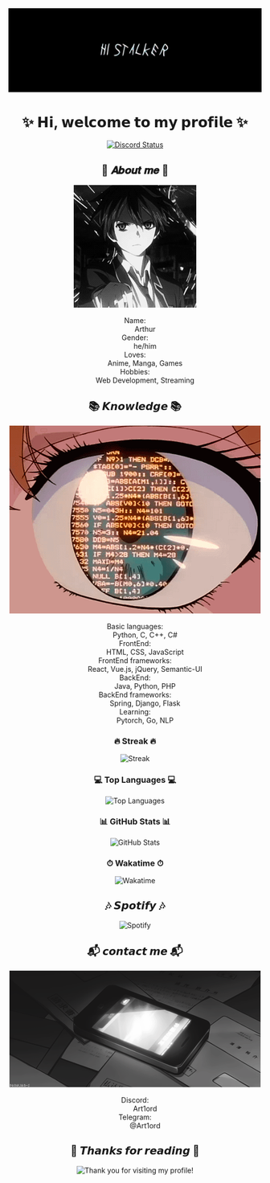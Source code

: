 <div align="center">
    <img src="https://github.com/Art1ord/Art1ord/blob/main/assets/banner.jpg" alt="Banner">
</div>

<div align="center">
    <h1>✨ 𝗛𝗶, 𝘄𝗲𝗹𝗰𝗼𝗺𝗲 𝘁𝗼 𝗺𝘆 𝗽𝗿𝗼𝗳𝗶𝗹𝗲 ✨</h1>
    <a href="https://discord.com/users/936621352738250843">
        <img src="https://lanyard.cnrad.dev/api/936621352738250843?bg=512f9c&borderRadius=15px" alt="Discord Status"/>
    </a>
</div>

<div align="center">
    <h2>🌸 𝑨𝒃𝒐𝒖𝒕 𝒎𝒆 🌸</h2>
</div>

<div align="center">
    <img src="https://github.com/Art1ord/Art1ord/blob/main/assets/me.gif" alt="Me">
</div>

<dl align="center">
    <dt>Name:</dt>
    <dd>Arthur</dd>
    <dt>Gender:</dt>
    <dd>he/him</dd>
    <dt>Loves:</dt>
    <dd>Anime, Manga, Games</dd>
    <dt>Hobbies:</dt>
    <dd>Web Development, Streaming</dd>
</dl>

<div align="center">
    <h2>📚 𝙆𝙣𝙤𝙬𝙡𝙚𝙙𝙜𝙚 📚</h2>
</div>

<div align="center">
    <img src="https://github.com/Art1ord/Art1ord/blob/main/assets/Knowledge.gif" alt="Knowledge">
</div>

<dl align="center">
    <dt>Basic languages:</dt>
    <dd>Python, C, C++, C#</dd>
    <dt>FrontEnd:</dt>
    <dd>HTML, CSS, JavaScript</dd>
    <dt>FrontEnd frameworks:</dt>
    <dd>React, Vue.js, jQuery, Semantic-UI</dd>
    <dt>BackEnd:</dt>
    <dd>Java, Python, PHP</dd>
    <dt>BackEnd frameworks:</dt>
    <dd>Spring, Django, Flask</dd>
    <dt>Learning:</dt>
    <dd>Pytorch, Go, NLP</dd>
</dl>

<div align="center">
    <div class="stats">
        <div class="stat">
            <h3>🔥 Streak 🔥</h3>
            <img src="https://streak-stats.demolab.com?user=Art1ord&theme=dark&hide_border=true&date_format=n%2Fj%5B%2FY%5D" alt="Streak">
        </div>
        <div class="stat">
            <h3>💻 Top Languages 💻</h3>
            <img src="https://github-readme-stats.vercel.app/api/top-langs/?username=Art1ord&layout=compact&theme=dark" alt="Top Languages">
        </div>
        <div class="stat">
            <h3>📊 GitHub Stats 📊</h3>
            <img src="https://github-readme-stats.vercel.app/api?username=Art1ord&show_icons=true&theme=dark&show=reviews" alt="GitHub Stats">
        </div>
        <div class="stat">
            <h3>⏱ Wakatime ⏱</h3>
            <img src="https://github-readme-stats.vercel.app/api/wakatime?username=Art1ord&theme=dark" alt="Wakatime">
        </div>
    </div>
</div>

<div align="center">
    <h2>🎶 𝙎𝙥𝙤𝙩𝙞𝙛𝙮 🎶</h2>
</div>

<div align="center">
    <img src="https://spotify-github-profile.vercel.app/api/view?uid=31d75fmhk4rysok2bwstr3kqzz5y&cover_image=true&theme=novatorem&show_offline=false&background_color=121212&interchange=false&bar_color=53b14f&bar_color_cover=true" alt="Spotify">
</div>

<div align="center">
    <h2>📬 𝙘𝙤𝙣𝙩𝙖𝙘𝙩 𝙢𝙚 📬</h2>
</div>

<div align="center">
    <img src="https://github.com/Art1ord/Art1ord/blob/main/assets/s.gif" alt="Contact">
</div>

<dl align="center">
    <dt>Discord:</dt>
    <dd>Art1ord</dd>
    <dt>Telegram:</dt>
    <dd>@Art1ord</dd>
</dl>
<div align="center">
    <h2>💖 𝙏𝙝𝙖𝙣𝙠𝙨 𝙛𝙤𝙧 𝙧𝙚𝙖𝙙𝙞𝙣𝙜 💖</h2>
</div>

<div align="center">
    <img src="https://typograssy.deno.dev/api?text=Thank%20you%20for%20visiting%20my%20profile!&l0=none&l1=ef858c&l2=62b7d8&l3=ffb6c1&l4=caf9ff&bg=none&frame=none&speed=250&comment=" alt="Thank you for visiting my profile!">
</div>
